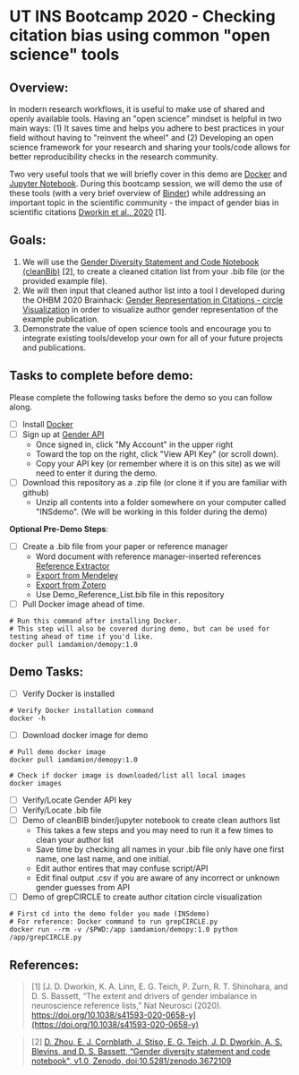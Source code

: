 
# UT INS Bootcamp 2020 - Checking citation bias using common "open science" tools

## Overview:
In modern research workflows, it is useful to make use of shared and openly available tools. Having an "open science" mindset is helpful in two main ways: (1) It saves time and helps you adhere to best practices in your field without having to "reinvent the wheel" and (2) Developing an open science framework for your research and sharing your tools/code allows for better reproducibility checks in the research community. 

Two very useful tools that we will briefly cover in this demo are [Docker](https://docs.docker.com/get-docker/) and [Jupyter Notebook](https://jupyter.org/). During this bootcamp session, we will demo the use of these tools (with a very brief overview of [Binder](https://mybinder.org/)) while addressing an important topic in the scientific community - the impact of gender bias in scientific citations [Dworkin et al., 2020](https://doi.org/10.1038/s41593-020-0658-y) [1]. 

## Goals: 
1. We will use the [Gender Diversity Statement and Code Notebook (cleanBib)](https://github.com/dalejn/cleanBib) [2], to create a cleaned citation list from your .bib file (or the provided example file). 
2. We will then input that cleaned author list into a tool I developed during the OHBM 2020 Brainhack: [Gender Representation in Citations - circle Visualization](https://github.com/iamdamion/grepCIRCLE) in order to visualize author gender representation of the example publication. 
3. Demonstrate the value of open science tools and encourage you to integrate existing tools/develop your own for all of your future projects and publications. 

## Tasks to complete before demo:
Please complete the following tasks before the demo so you can follow along. 
- [ ] Install [Docker](https://docs.docker.com/get-docker/)
- [ ] Sign up at [Gender API](https://gender-api.com/)
  - Once signed in, click "My Account" in the upper right
  - Toward the top on the right, click "View API Key" (or scroll down). 
  - Copy your API key (or remember where it is on this site) as we will need to enter it during the demo.
- [ ] Download this repository as a .zip file (or clone it if you are familiar with github)
  - Unzip all contents into a folder somewhere on your computer called "INSdemo". (We will be working in this folder during the demo)
  
**Optional Pre-Demo Steps**:
- [ ] Create a .bib file from your paper or reference manager
  - Word document with reference manager-inserted references [Reference Extractor](https://rintze.zelle.me/ref-extractor/)
  - [Export from Mendeley](https://blog.mendeley.com/2011/10/25/howto-use-mendeley-to-create-citations-using-latex-and-bibtex/)
  - [Export from Zotero](https://libguides.mit.edu/ld.php?content_id=34248570)
  - Use Demo_Reference_List.bib file in this repository
- [ ] Pull Docker image ahead of time.
```
# Run this command after installing Docker. 
# This step will also be covered during demo, but can be used for testing ahead of time if you'd like. 
docker pull iamdamion/demopy:1.0
```

## Demo Tasks:
- [ ] Verify Docker is installed
```
# Verify Docker installation command
docker -h
```
- [ ] Download docker image for demo
```
# Pull demo docker image
docker pull iamdamion/demopy:1.0

# Check if docker image is downloaded/list all local images
docker images
```
- [ ] Verify/Locate Gender API key
- [ ] Verify/Locate .bib file
- [ ] Demo of cleanBIB binder/jupyter notebook to create clean authors list 
  - This takes a few steps and you may need to run it a few times to clean your author list
  - Save time by checking all names in your .bib file only have one first name, one last name, and one initial.
  - Edit author entires that may confuse script/API
  - Edit final output .csv if you are aware of any incorrect or unknown gender guesses from API
- [ ] Demo of grepCIRCLE to create author citation circle visualization
```
# First cd into the demo folder you made (INSdemo)
# For reference: Docker command to run grepCIRCLE.py
docker run --rm -v /$PWD:/app iamdamion/demopy:1.0 python /app/grepCIRCLE.py
```

## References:
> [1] [J. D. Dworkin, K. A. Linn, E. G. Teich, P. Zurn, R. T. Shinohara, and D. S. Bassett, “The extent and drivers of gender imbalance in neuroscience reference lists,” Nat Neurosci (2020). https://doi.org/10.1038/s41593-020-0658-y](https://doi.org/10.1038/s41593-020-0658-y) 

> [2] [D. Zhou, E. J. Cornblath, J. Stiso, E. G. Teich, J. D. Dworkin, A. S. Blevins, and D. S. Bassett, “Gender diversity statement and code notebook", v1.0, Zenodo, doi:10.5281/zenodo.3672109](https://github.com/dalejn/cleanBib) 
